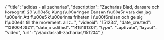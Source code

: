 {
    "title": "adidas - all zacharias",
    "description": "Zacharias Blad, dansare och koreograf, 20 \u00e5r, Kungs\u00e4ngen Dansen f\u00e5r vara den jag \u00e4r. Att f\u00e5 k\u00e4nna friheten i r\u00f6relsen och ge sig h\u00e4n till the movement. all z...",
    "videoid": "151234",
    "date_created": "1396646921",
    "date_modified": "1418181261",
    "type": "captivate",
    "layout": "video",
    "url": "\/v\/adidas-all-zacharias\/151234"
}